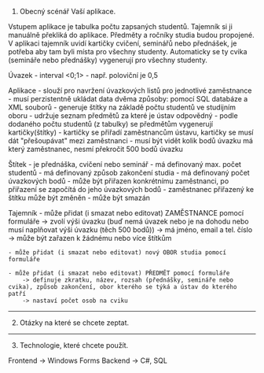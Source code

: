 1) Obecný scénář Vaší aplikace.

Vstupem aplikace je tabulka počtu zapsaných studentů. 
Tajemník si ji manuálně překliká do aplikace.
Předměty a ročníky studia budou propojené.
V aplikaci tajemník uvidí kartičky cvičení, seminářů nebo přednášek, je potřeba aby tam byli místa pro všechny studenty. 
Automaticky se ty cvika (semináře nebo přednášky) vygenerují pro všechny studenty.

Úvazek 
	- interval <0;1>
	- např. poloviční je 0,5

Aplikace
	- slouží pro navržení úvazkových listů pro jednotlivé zaměstnance
	- musí perzistentně ukládat data dvěma způsoby: pomocí SQL databáze a XML souborů
	- generuje štítky na základě počtu studentů ve studijním oboru
	- udržuje seznam předmětů za které je ústav odpovědný
	- podle dodaného počtu studentů (z tabulky) se předmětům vygenerují kartičky(štítky)
	- kartičky se přiřadí zaměstnancům ústavu, kartičky se musí dát "přešoupávat" mezi zaměstnanci
	- musí být vidět kolik bodů úvazku má který zaměstnanec, nesmí překročit 500 bodů úvazku

Štítek
	- je přednáška, cvičení nebo seminář
	- má definovaný max. počet studentů
	- má definovaný způsob zakončení studia
	- má definovaný počet úvazkových bodů
	- může být přiřazen konkrétnímu zaměstnanci, po přiřazení se započítá do jeho úvazkových bodů
	- zaměstnanec přiřazený ke štítku může být změněn
	- může být smazán

Tajemník
	- může přidat (i smazat nebo editovat) ZAMĚSTNANCE pomocí formuláře
		-> zvolí výši úvazku (buď nemá úvazek nebo je na dohodu nebo musí naplňovat výši úvazku (těch 500 bodů))
		-> má jméno, email a tel. číslo
		-> může být zařazen k žádnému nebo více štítkům

	- může přidat (i smazat nebo editovat) nový OBOR studia pomocí formuláře

	- může přidat (i smazat nebo editovat) PŘEDMĚT pomocí formuláře 
		-> definuje zkratku, název, rozsah (přednášky, semináře nebo cvika), způsob zakončení, obor kterého se týká a ústav do kterého patří
		-> nastaví počet osob na cviku
	
---------------------------------------------------
2) Otázky na které se chcete zeptat.



---------------------------------------------------
3) Technologie, které chcete použít.

Frontend -> Windows Forms
Backend -> C#, SQL